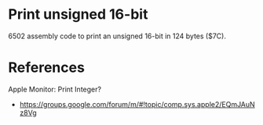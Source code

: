# Print unsigned 16-bit

6502 assembly code to print an unsigned 16-bit in 124 bytes ($7C).

# References

Apple Monitor: Print Integer?
* https://groups.google.com/forum/m/#!topic/comp.sys.apple2/EQmJAuNz8Vg 

